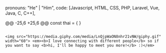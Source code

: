 pronouns: "He" | "Him",
code: [Javascript, HTML, CSS, PHP, Laravel, Vue, Java, C, C++],

@@ -25,6 +25,6 @@ const thai = {
}
```

<img src="https://media.giphy.com/media/LnQjpWaON8nhr21vNW/giphy.gif" width="60"> <em><b>I love connecting with different people</b> so if you want to say <b>hi, I'll be happy to meet you more!</b> :)</em>
